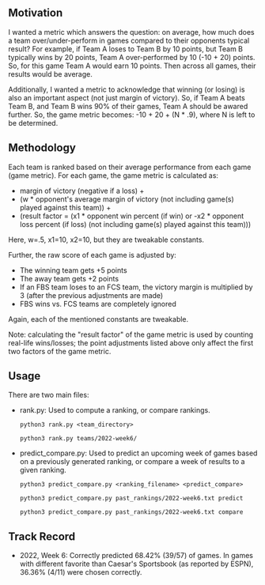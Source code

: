 ## Motivation

I wanted a metric which answers the question: on average, how much does a team over/under-perform in games compared to their opponents typical result? For example, if Team A loses to Team B by 10 points, but Team B typically wins by 20 points, Team A over-performed by 10 (-10 + 20) points. So, for this game Team A would earn 10 points. Then across all games, their results would be average.

Additionally, I wanted a metric to acknowledge that winning (or losing) is also an important aspect (not just margin of victory). So, if Team A beats Team B, and Team B wins 90% of their games, Team A should be awared further. So, the game metric becomes: -10 + 20 + (N * .9), where N is left to be determined. 

## Methodology

Each team is ranked based on their average performance from each game (game metric). For each game, the game metric is calculated as: 

* margin of victory (negative if a loss) + 
* (w * opponent's average margin of victory (not including game(s) played against this team)) + 
* (result factor = (x1 * opponent win percent (if win) or -x2 * opponent loss percent (if loss) (not including game(s) played against this team)))

Here, w=.5, x1=10, x2=10, but they are tweakable constants.

Further, the raw score of each game is adjusted by:

* The winning team gets +5 points
* The away team gets +2 points
* If an FBS team loses to an FCS team, the victory margin is multiplied by 3 (after the previous adjustments are made)
* FBS wins vs. FCS teams are completely ignored

Again, each of the mentioned constants are tweakable.

Note: calculating the "result factor" of the game metric is used by counting real-life wins/losses; the point adjustments listed above only affect the first two factors of the game metric.

## Usage

There are two main files:

* rank.py: Used to compute a ranking, or compare rankings.

    ```python3 rank.py <team_directory>```

    ```python3 rank.py teams/2022-week6/```

* predict_compare.py: Used to predict an upcoming week of games based on a previously generated ranking, or compare a week of results to a given ranking.

    ```python3 predict_compare.py <ranking_filename> <predict_compare>```

    ```python3 predict_compare.py past_rankings/2022-week6.txt predict```

    ```python3 predict_compare.py past_rankings/2022-week6.txt compare```

## Track Record

* 2022, Week 6: Correctly predicted 68.42% (39/57) of games. In games with different favorite than Caesar's Sportsbook (as reported by ESPN), 36.36% (4/11) were chosen correctly.